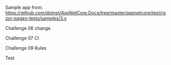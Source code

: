 Sample app from: https://github.com/dotnet/AspNetCore.Docs/tree/master/aspnetcore/test/razor-pages-tests/samples/3.x

Challenge 06 change

Challenge 07 CI

Challenge 09 Rules

Test
